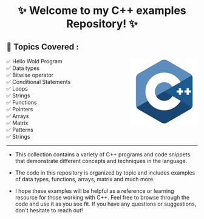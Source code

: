<h1 align="center">
✨ Welcome to my C++ examples Repository! ✨ <br>
</h1>


<h2>
📂 Topics Covered :
</h2>
<img align="right" width="35%" src="https://raw.githubusercontent.com/github/explore/180320cffc25f4ed1bbdfd33d4db3a66eeeeb358/topics/cpp/cpp.png">

✅ Hello Wold Program <br>
✅ Data types <br>
✅ Bitwise operator <br>
✅ Conditional Statements <br>
✅ Loops <br>
✅ Strings <br>
✅ Functions <br>
✅ Pointers <br>
✅ Arrays <br>
✅ Matrix <br>
✅ Patterns <br>
✅ Strings <br>


____

- This collection contains a variety of C++ programs and code snippets that demonstrate different concepts and techniques in the language.

- The code in this repository is organized by topic and includes examples of data types, functions, arrays, matrix and much more. 

- I hope these examples will be helpful as a reference or learning resource for those working with C++. Feel free to browse through the code and use it as you see fit. If you have any questions or suggestions, don't hesitate to reach out!
